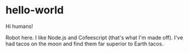 # hello-world

Hi humans!

Robot here. I like Node.js and Cofeescript (that's what I'm made off).
I've had tacos on the moon and find them far superior to Earth tacos.
